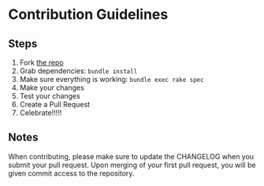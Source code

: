 # Contribution Guidelines

## Steps

1. Fork [the repo](https://github.com/RubyMoney/monetize)
2. Grab dependencies: `bundle install`
3. Make sure everything is working: `bundle exec rake spec`
4. Make your changes
5. Test your changes
5. Create a Pull Request
6. Celebrate!!!!!

## Notes

When contributing, please make sure to update the CHANGELOG when you submit
your pull request. Upon merging of your first pull request, you will be
given commit access to the repository.
